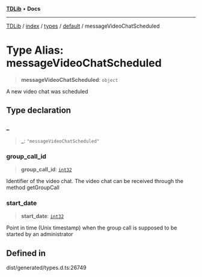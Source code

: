 [**TDLib**](../../../../../../README.md) • **Docs**

***

[TDLib](../../../../../../modules.md) / [index](../../../../../README.md) / [types](../../../README.md) / [default](../README.md) / messageVideoChatScheduled

# Type Alias: messageVideoChatScheduled

> **messageVideoChatScheduled**: `object`

A new video chat was scheduled

## Type declaration

### \_

> **\_**: `"messageVideoChatScheduled"`

### group\_call\_id

> **group\_call\_id**: [`int32`](int32-1.md)

Identifier of the video chat. The video chat can be received through the method getGroupCall

### start\_date

> **start\_date**: [`int32`](int32-1.md)

Point in time (Unix timestamp) when the group call is supposed to be started by an administrator

## Defined in

dist/generated/types.d.ts:26749
